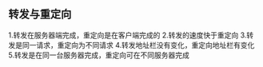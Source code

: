 ## 转发与重定向
1.转发在服务器端完成，重定向是在客户端完成的
2.转发的速度快于重定向
3.转发是同一请求，重定向为不同请求
4.转发地址栏没有变化，重定向地址栏有变化
5.转发是在同一台服务器完成，重定向可在不同服务器完成
